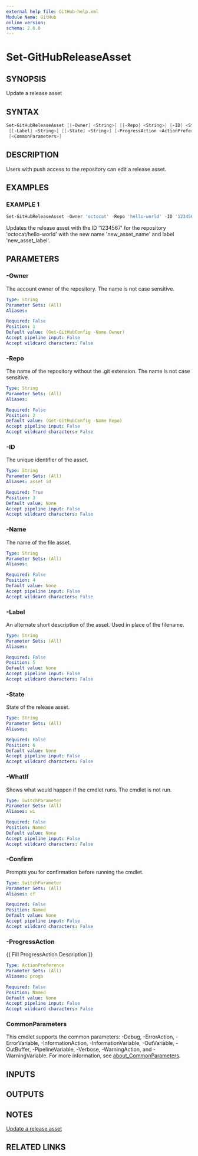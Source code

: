 ```yaml
---
external help file: GitHub-help.xml
Module Name: GitHub
online version:
schema: 2.0.0
---
```


# Set-GitHubReleaseAsset

## SYNOPSIS
Update a release asset

## SYNTAX

```powershell
Set-GitHubReleaseAsset [[-Owner] <String>] [[-Repo] <String>] [-ID] <String> [[-Name] <String>]
 [[-Label] <String>] [[-State] <String>] [-ProgressAction <ActionPreference>] [-WhatIf] [-Confirm]
 [<CommonParameters>]
```

## DESCRIPTION
Users with push access to the repository can edit a release asset.

## EXAMPLES

### EXAMPLE 1
```powershell
Set-GitHubReleaseAsset -Owner 'octocat' -Repo 'hello-world' -ID '1234567' -Name 'new_asset_name' -Label 'new_asset_label'
```

Updates the release asset with the ID '1234567' for the repository 'octocat/hello-world' with the new name 'new_asset_name' and
label 'new_asset_label'.

## PARAMETERS

### -Owner
The account owner of the repository.
The name is not case sensitive.

```yaml
Type: String
Parameter Sets: (All)
Aliases:

Required: False
Position: 1
Default value: (Get-GitHubConfig -Name Owner)
Accept pipeline input: False
Accept wildcard characters: False
```

### -Repo
The name of the repository without the .git extension.
The name is not case sensitive.

```yaml
Type: String
Parameter Sets: (All)
Aliases:

Required: False
Position: 2
Default value: (Get-GitHubConfig -Name Repo)
Accept pipeline input: False
Accept wildcard characters: False
```

### -ID
The unique identifier of the asset.

```yaml
Type: String
Parameter Sets: (All)
Aliases: asset_id

Required: True
Position: 3
Default value: None
Accept pipeline input: False
Accept wildcard characters: False
```

### -Name
The name of the file asset.

```yaml
Type: String
Parameter Sets: (All)
Aliases:

Required: False
Position: 4
Default value: None
Accept pipeline input: False
Accept wildcard characters: False
```

### -Label
An alternate short description of the asset.
Used in place of the filename.

```yaml
Type: String
Parameter Sets: (All)
Aliases:

Required: False
Position: 5
Default value: None
Accept pipeline input: False
Accept wildcard characters: False
```

### -State
State of the release asset.

```yaml
Type: String
Parameter Sets: (All)
Aliases:

Required: False
Position: 6
Default value: None
Accept pipeline input: False
Accept wildcard characters: False
```

### -WhatIf
Shows what would happen if the cmdlet runs.
The cmdlet is not run.

```yaml
Type: SwitchParameter
Parameter Sets: (All)
Aliases: wi

Required: False
Position: Named
Default value: None
Accept pipeline input: False
Accept wildcard characters: False
```

### -Confirm
Prompts you for confirmation before running the cmdlet.

```yaml
Type: SwitchParameter
Parameter Sets: (All)
Aliases: cf

Required: False
Position: Named
Default value: None
Accept pipeline input: False
Accept wildcard characters: False
```

### -ProgressAction
{{ Fill ProgressAction Description }}

```yaml
Type: ActionPreference
Parameter Sets: (All)
Aliases: proga

Required: False
Position: Named
Default value: None
Accept pipeline input: False
Accept wildcard characters: False
```

### CommonParameters
This cmdlet supports the common parameters: -Debug, -ErrorAction, -ErrorVariable, -InformationAction, -InformationVariable, -OutVariable, -OutBuffer, -PipelineVariable, -Verbose, -WarningAction, and -WarningVariable. For more information, see [about_CommonParameters](http://go.microsoft.com/fwlink/?LinkID=113216).

## INPUTS

## OUTPUTS

## NOTES
[Update a release asset](https://docs.github.com/rest/releases/assets#update-a-release-asset)

## RELATED LINKS

